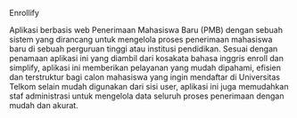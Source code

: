 Enrollify

Aplikasi berbasis web Penerimaan Mahasiswa Baru (PMB) dengan
sebuah sistem yang dirancang untuk mengelola proses penerimaan mahasiswa baru di sebuah 
perguruan tinggi atau institusi pendidikan. Sesuai dengan penamaan aplikasi ini yang diambil 
dari kosakata bahasa inggris enroll dan simplify, aplikasi ini memberikan pelayanan yang 
mudah dipahami, efisien dan terstruktur bagi calon mahasiswa yang ingin mendaftar di 
Universitas Telkom selain mudah digunakan dari sisi user, aplikasi ini juga memudahkan staf 
administrasi untuk mengelola data seluruh proses penerimaan dengan mudah dan akurat.
